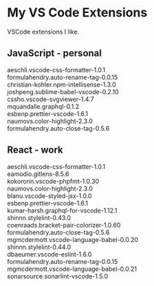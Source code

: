 # My VS Code Extensions

VSCode extensions I like.

## JavaScript - personal

aeschli.vscode-css-formatter-1.0.1  
formulahendry.auto-rename-tag-0.0.15  
christian-kohler.npm-intellisense-1.3.0	 
joshpeng.sublime-babel-vscode-0.2.10  
cssho.vscode-svgviewer-1.4.7  
mquandalle.graphql-0.1.2  
esbenp.prettier-vscode-1.6.1  
naumovs.color-highlight-2.3.0  
formulahendry.auto-close-tag-0.5.6  

## React - work

aeschli.vscode-css-formatter-1.0.1  
eamodio.gitlens-8.5.6  
kokororin.vscode-phpfmt-1.0.30  
naumovs.color-highlight-2.3.0  
blanu.vscode-styled-jsx-1.0.0  
esbenp.prettier-vscode-1.6.1  
kumar-harsh.graphql-for-vscode-1.12.1  
shinnn.stylelint-0.43.0  
coenraads.bracket-pair-colorizer-1.0.60  
formulahendry.auto-close-tag-0.5.6  
mgmcdermott.vscode-language-babel-0.0.20  
shinnn.stylelint-0.44.0  
dbaeumer.vscode-eslint-1.6.0  
formulahendry.auto-rename-tag-0.0.15  
mgmcdermott.vscode-language-babel-0.0.21  
sonarsource.sonarlint-vscode-1.5.0  
